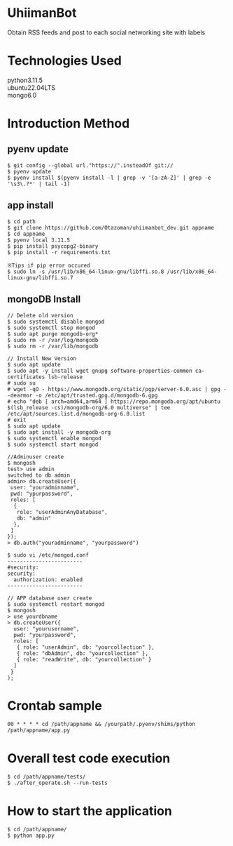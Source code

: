 # UhiimanBot  
Obtain RSS feeds and post to each social networking site with labels  

# Technologies Used  
python3.11.5  
ubuntu22.04LTS  
mongo6.0  

# Introduction Method  
## pyenv  update
```
$ git config --global url."https://".insteadOf git://
$ pyenv update
$ pyenv install $(pyenv install -l | grep -v '[a-zA-Z]' | grep -e '\s3\.?*' | tail -1)
```

##  app install
```
$ cd path
$ git clone https://github.com/Otazoman/uhiimanbot_dev.git appname  
$ cd appname
$ pyenv local 3.11.5
$ pip install psycopg2-binary
$ pip install -r requirements.txt

※Tips if pip error occured
$ sudo ln -s /usr/lib/x86_64-linux-gnu/libffi.so.8 /usr/lib/x86_64-linux-gnu/libffi.so.7
```

## mongoDB Install
```
// Delete old version
$ sudo systemctl disable mongod
$ sudo systemctl stop mongod
$ sudo apt purge mongodb-org*
$ sudo rm -r /var/log/mongodb
$ sudo rm -r /var/lib/mongodb

// Install New Version
$ sudo apt update
$ sudo apt -y install wget gnupg software-properties-common ca-certificates lsb-release
# sudo su
# wget -qO - https://www.mongodb.org/static/pgp/server-6.0.asc | gpg --dearmor -o /etc/apt/trusted.gpg.d/mongodb-6.gpg
# echo "deb [ arch=amd64,arm64 ] https://repo.mongodb.org/apt/ubuntu $(lsb_release -cs)/mongodb-org/6.0 multiverse" | tee /etc/apt/sources.list.d/mongodb-org-6.0.list
# exit
$ sudo apt update
$ sudo apt install -y mongodb-org
$ sudo systemctl enable mongod
$ sudo systemctl start mongod

//Adminuser create
$ mongosh
test> use admin
switched to db admin
admin> db.createUser({
 user: "youradminname",
 pwd: "ypurpassword",
 roles: [
  {
   role: "userAdminAnyDatabase",
   db: "admin"
  },
 ]
});
> db.auth("youradminname", "yourpassword")

$ sudo vi /etc/mongod.conf
------------------------
#security:
security:
  authorization: enabled
------------------------

// APP database user create
$ sudo systemctl restart mongod
$ mongosh
> use yourdbname
> db.createUser({
  user: "yourusername",
  pwd: "yourpassword",
  roles: [
   { role: "userAdmin", db: "yourcollection" },
   { role: "dbAdmin", db: "yourcollection" },
   { role: "readWrite", db: "yourcollection" }
  ]
 }
);
```  

# Crontab sample
```  
00 * * * * cd /path/appname && /yourpath/.pyenv/shims/python /path/appname/app.py
```  
# Overall test code execution
```  
$ cd /path/appname/tests/
$ ./after_operate.sh --run-tests
```  

# How to start the application  
```  
$ cd /path/appname/
$ python app.py
```  

